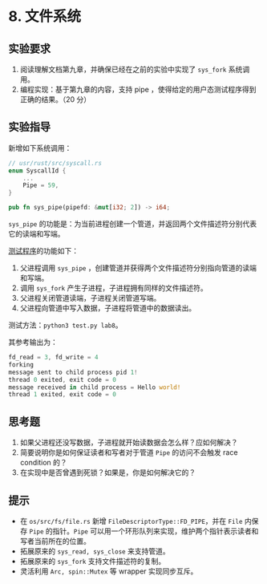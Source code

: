 # 8. 文件系统

## 实验要求

1. 阅读理解文档第九章，并确保已经在之前的实验中实现了 ``sys_fork`` 系统调用。
2. 编程实现：基于第九章的内容，支持 pipe ，使得给定的用户态测试程序得到正确的结果。（20 分）

## 实验指导

新增如下系统调用：

```rust
// usr/rust/src/syscall.rs
enum SyscallId {
    ...
    Pipe = 59,
}

pub fn sys_pipe(pipefd: &mut[i32; 2]) -> i64;
```

``sys_pipe`` 的功能是：为当前进程创建一个管道，并返回两个文件描述符分别代表它的读端和写端。

[测试程序](https://github.com/rcore-os/rCore_tutorial/blob/master/test/usr/pipe_test.rs)的功能如下：

1. 父进程调用 ``sys_pipe`` ，创建管道并获得两个文件描述符分别指向管道的读端和写端。
2. 调用 ``sys_fork`` 产生子进程，子进程拥有同样的文件描述符。
3. 父进程关闭管道读端，子进程关闭管道写端。
4. 父进程向管道中写入数据，子进程将管道中的数据读出。

测试方法：``python3 test.py lab8``。

其参考输出为：

```rust
fd_read = 3, fd_write = 4
forking
message sent to child process pid 1!
thread 0 exited, exit code = 0
message received in child process = Hello world!
thread 1 exited, exit code = 0
```

## 思考题
1. 如果父进程还没写数据，子进程就开始读数据会怎么样？应如何解决？
2. 简要说明你是如何保证读者和写者对于管道 ``Pipe`` 的访问不会触发 race condition 的？
3. 在实现中是否曾遇到死锁？如果是，你是如何解决它的？

## 提示
* 在 ``os/src/fs/file.rs`` 新增 ``FileDescriptorType::FD_PIPE``，并在 ``File`` 内保存 ``Pipe`` 的指针。``Pipe`` 可以用一个环形队列来实现，维护两个指针表示读者和写者当前所在的位置。
* 拓展原来的 ``sys_read, sys_close`` 来支持管道。
* 拓展原来的 ``sys_fork`` 支持文件描述符的复制。
* 灵活利用 ``Arc, spin::Mutex`` 等 wrapper 实现同步互斥。

